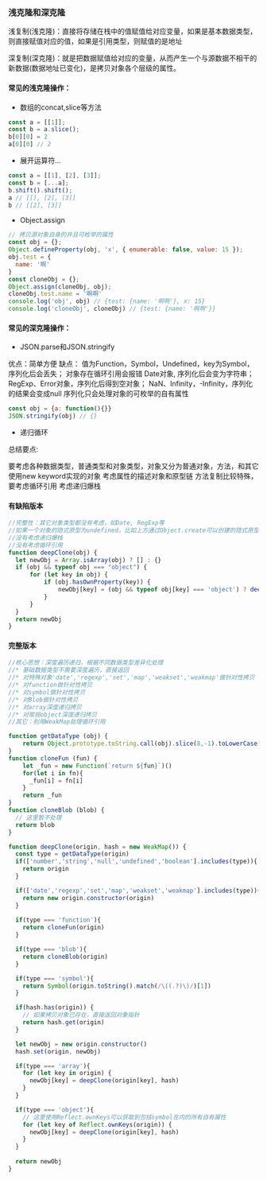 ### 浅克隆和深克隆

浅复制(浅克隆)：直接将存储在栈中的值赋值给对应变量，如果是基本数据类型，则直接赋值对应的值，如果是引用类型，则赋值的是地址

深复制(深克隆)：就是把数据赋值给对应的变量，从而产生一个与源数据不相干的新数据(数据地址已变化)，是拷贝对象各个层级的属性。

#### 常见的浅克隆操作：

* 数组的concat,slice等方法
```js
const a = [[1]];
const b = a.slice();
b[0][0] = 2
a[0][0] // 2
```

* 展开运算符...
```js
const a = [[1], [2], [3]];
const b = [...a];
b.shift().shift(); 
a // [[], [2], [3]]
b // [[2], [3]]
```

* Object.assign
```js
// 拷贝源对象自身的并且可枚举的属性
const obj = {};
Object.defineProperty(obj, 'x', { enumerable: false, value: 15 });
obj.test = {
  name: '啊'
}
const cloneObj = {};
Object.assign(cloneObj, obj);
cloneObj.test.name = '啊啊'
console.log('obj', obj) // {test: {name: '啊啊'}, x: 15}
console.log('cloneObj', cloneObj) // {test: {name: '啊啊'}}
```

#### 常见的深克隆操作：

* JSON.parse和JSON.stringify

优点：简单方便
缺点：
值为Function，Symbol，Undefined，key为Symbol，序列化后会丢失；
对象存在循环引用会报错
Date对象, 序列化后会变为字符串；
RegExp、Error对象，序列化后得到空对象；
NaN、Infinity，-Infinity，序列化的结果会变成null
序列化只会处理对象的可枚举的自有属性

```js
const obj = {a: function(){}}
JSON.stringify(obj) // {}
```


* 递归循环

总结要点:

要考虑各种数据类型，普通类型和对象类型，对象又分为普通对象，方法，和其它使用new keyword实现的对象
考虑属性的描述对象和原型链
方法复制比较特殊，
要考虑循环引用
考虑递归爆栈

#### 有缺陷版本
```js
//完整性：其它对象类型都没有考虑，如Date, RegExp等
//如果一个对象的隐式原型为undefined，比如上方通过Object.create可以创建的隐式原型为空的对象，不存在hasOwnProperty这个方法，会直接报错。
//没有考虑递归爆栈
//没有考虑循环引用
function deepClone(obj) {
  let newObj = Array.isArray(obj) ? [] : {}
  if (obj && typeof obj === "object") {
      for (let key in obj) {
          if (obj.hasOwnProperty(key)) {
              newObj[key] = (obj && typeof obj[key] === 'object') ? deepClone(obj[key]) : obj[key];
          }
      }
  } 
  return newObj
}
```

#### 完整版本
```js
//核心思想：深度遍历递归，根据不同数据类型差异化处理
//* 基础数据类型不需要深度遍历，直接返回
//* 对特殊对象'date','regexp','set','map','weakset','weakmap'做针对性拷贝（通过原型构造新的实例）
//* 对function做针对性拷贝
//* 对symbol做针对性拷贝
//* 对Blob做针对性拷贝
//* 对array深度递归拷贝
//* 对常规object深度递归拷贝
//其它：利用WeakMap处理循环引用

function getDataType (obj) {
    return Object.prototype.toString.call(obj).slice(8,-1).toLowerCase();
}
function cloneFun (fun) {
    let _fun = new Function(`return ${fun}`)()
    for(let i in fn){
      _fun[i] = fn[i]
    }
    return _fun
}
function cloneBlob (blob) {
  // 这里暂不处理
  return blob
}

function deepClone(origin, hash = new WeakMap()) {
  const type = getDataType(origin)
  if(['number','string','null','undefined','boolean'].includes(type)){
    return origin
  }

  if(['date','regexp','set','map','weakset','weakmap'].includes(type)){
    return new origin.constructor(origin)
  }
  
  if(type === 'function'){
    return cloneFun(origin)
  }

  if(type === 'blob'){
    return cloneBlob(origin)
  }

  if(type === 'symbol'){
    return Symbol(origin.toString().match(/\((.?)\)/)[1])
  }

  if(hash.has(origin)) {
    // 如果拷贝对象已存在，直接返回对象指针
    return hash.get(origin)
  }

  let newObj = new origin.constructor()
  hash.set(origin, newObj)

  if(type === 'array'){
    for (let key in origin) {
      newObj[key] = deepClone(origin[key], hash)
    }
  }

  if(type === 'object'){
    // 这里使用Reflect.ownKeys可以获取到包括symbol在内的所有自有属性
    for (let key of Reflect.ownKeys(origin)) {
      newObj[key] = deepClone(origin[key], hash)
    }
  }
  
  return newObj
}
```